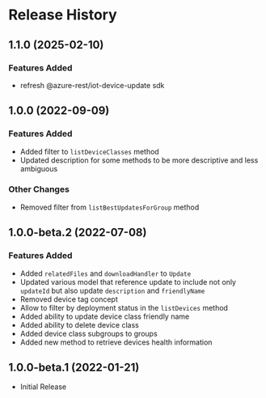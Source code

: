 # Release History

## 1.1.0 (2025-02-10)

### Features Added
- refresh @azure-rest/iot-device-update sdk

## 1.0.0 (2022-09-09)

### Features Added
- Added filter to `listDeviceClasses` method
- Updated description for some methods to be more descriptive and less ambiguous

### Other Changes
- Removed filter from `listBestUpdatesForGroup` method

## 1.0.0-beta.2 (2022-07-08)

### Features Added

- Added `relatedFiles` and `downloadHandler` to `Update`
- Updated various model that reference update to include not only `updateId` but also update `description` and `friendlyName`
- Removed device tag concept
- Allow to filter by deployment status in the `listDevices` method
- Added ability to update device class friendly name
- Added ability to delete device class
- Added device class subgroups to groups
- Added new method to retrieve devices health information

## 1.0.0-beta.1 (2022-01-21)

  - Initial Release
